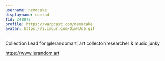 ```yaml
---
username: nemocake
displayname: conrad
fid: 248872
profile: https://warpcast.com/nemocake
avatar: https://i.imgur.com/OiwNUs6.gif
---
```

Collection Lead for @lerandomart┊art collector/researcher & music junky  
  
https://www.lerandom.art  
